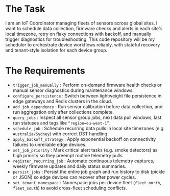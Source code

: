 # The Task

I am an IoT Coordinator managing fleets of sensors across global sites. I want to schedule data collection, firmware checks and alerts in each site’s local timezone, retry on flaky connections with backoff, and manually trigger diagnostics for troubleshooting. This code repository will be my scheduler to orchestrate device workflows reliably, with stateful recovery and tenant‐style isolation for each device group.

# The Requirements

* `trigger_job_manually` : Perform on-demand firmware health checks or manual sensor diagnostics during maintenance windows.
* `configure_persistence` : Switch between lightweight file persistence in edge gateways and Redis clusters in the cloud.
* `add_job_dependency` : Run sensor calibration before data collection, and run aggregation only after collections complete.
* `query_jobs` : Inspect all sensor group jobs, next data pull windows, last run statuses and tags like `“region=eu-west-1”`.
* `schedule_job` : Schedule recurring data pulls in local site timezones (e.g. `Australia/Sydney`) with correct DST handling.
* `apply_backoff_strategy` : Apply exponential backoff on connectivity failures to unreliable edge devices.
* `set_job_priority` : Mark critical alert tasks (e.g. smoke detectors) as high priority so they preempt routine telemetry pulls.
* `register_recurring_job` : Automate continuous telemetry captures, weekly firmware updates and daily status summaries.
* `persist_jobs` : Persist the entire job graph and run history to disk (pickle or JSON) so edge devices can recover after power cycles.
* `set_tenant_namespace` : Namespace jobs per device fleet (`fleet_north`, `fleet_south`) to avoid cross-fleet scheduling conflicts.
